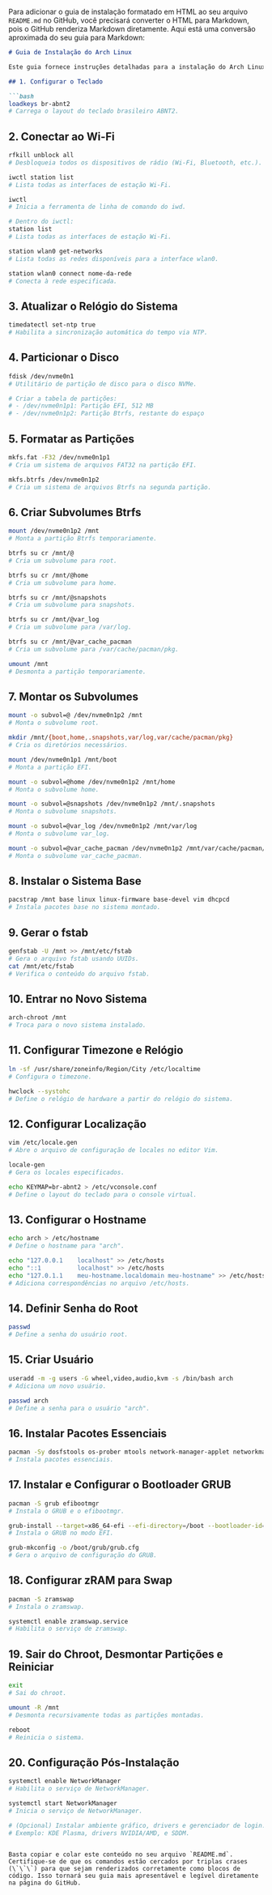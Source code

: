 Para adicionar o guia de instalação formatado em HTML ao seu arquivo `README.md` no GitHub, você precisará converter o HTML para Markdown, pois o GitHub renderiza Markdown diretamente. Aqui está uma conversão aproximada do seu guia para Markdown:

```markdown
# Guia de Instalação do Arch Linux

Este guia fornece instruções detalhadas para a instalação do Arch Linux, incluindo configuração do teclado, conexão Wi-Fi, particionamento de disco, montagem de sistemas de arquivos e instalação de pacotes essenciais.

## 1. Configurar o Teclado

```bash
loadkeys br-abnt2
# Carrega o layout do teclado brasileiro ABNT2.
```

## 2. Conectar ao Wi-Fi

```bash
rfkill unblock all
# Desbloqueia todos os dispositivos de rádio (Wi-Fi, Bluetooth, etc.).

iwctl station list
# Lista todas as interfaces de estação Wi-Fi.

iwctl
# Inicia a ferramenta de linha de comando do iwd.

# Dentro do iwctl:
station list
# Lista todas as interfaces de estação Wi-Fi.

station wlan0 get-networks
# Lista todas as redes disponíveis para a interface wlan0.

station wlan0 connect nome-da-rede
# Conecta à rede especificada.
```

## 3. Atualizar o Relógio do Sistema

```bash
timedatectl set-ntp true
# Habilita a sincronização automática do tempo via NTP.
```

## 4. Particionar o Disco

```bash
fdisk /dev/nvme0n1
# Utilitário de partição de disco para o disco NVMe.

# Criar a tabela de partições:
# - /dev/nvme0n1p1: Partição EFI, 512 MB
# - /dev/nvme0n1p2: Partição Btrfs, restante do espaço
```

## 5. Formatar as Partições

```bash
mkfs.fat -F32 /dev/nvme0n1p1
# Cria um sistema de arquivos FAT32 na partição EFI.

mkfs.btrfs /dev/nvme0n1p2
# Cria um sistema de arquivos Btrfs na segunda partição.
```

## 6. Criar Subvolumes Btrfs

```bash
mount /dev/nvme0n1p2 /mnt
# Monta a partição Btrfs temporariamente.

btrfs su cr /mnt/@
# Cria um subvolume para root.

btrfs su cr /mnt/@home
# Cria um subvolume para home.

btrfs su cr /mnt/@snapshots
# Cria um subvolume para snapshots.

btrfs su cr /mnt/@var_log
# Cria um subvolume para /var/log.

btrfs su cr /mnt/@var_cache_pacman
# Cria um subvolume para /var/cache/pacman/pkg.

umount /mnt
# Desmonta a partição temporariamente.
```

## 7. Montar os Subvolumes

```bash
mount -o subvol=@ /dev/nvme0n1p2 /mnt
# Monta o subvolume root.

mkdir /mnt/{boot,home,.snapshots,var/log,var/cache/pacman/pkg}
# Cria os diretórios necessários.

mount /dev/nvme0n1p1 /mnt/boot
# Monta a partição EFI.

mount -o subvol=@home /dev/nvme0n1p2 /mnt/home
# Monta o subvolume home.

mount -o subvol=@snapshots /dev/nvme0n1p2 /mnt/.snapshots
# Monta o subvolume snapshots.

mount -o subvol=@var_log /dev/nvme0n1p2 /mnt/var/log
# Monta o subvolume var_log.

mount -o subvol=@var_cache_pacman /dev/nvme0n1p2 /mnt/var/cache/pacman/pkg
# Monta o subvolume var_cache_pacman.
```

## 8. Instalar o Sistema Base

```bash
pacstrap /mnt base linux linux-firmware base-devel vim dhcpcd
# Instala pacotes base no sistema montado.
```

## 9. Gerar o fstab

```bash
genfstab -U /mnt >> /mnt/etc/fstab
# Gera o arquivo fstab usando UUIDs.
cat /mnt/etc/fstab
# Verifica o conteúdo do arquivo fstab.
```

## 10. Entrar no Novo Sistema

```bash
arch-chroot /mnt
# Troca para o novo sistema instalado.
```

## 11. Configurar Timezone e Relógio

```bash
ln -sf /usr/share/zoneinfo/Region/City /etc/localtime
# Configura o timezone.

hwclock --systohc
# Define o relógio de hardware a partir do relógio do sistema.
```

## 12. Configurar Localização

```bash
vim /etc/locale.gen
# Abre o arquivo de configuração de locales no editor Vim.

locale-gen
# Gera os locales especificados.

echo KEYMAP=br-abnt2 > /etc/vconsole.conf
# Define o layout do teclado para o console virtual.
```

## 13. Configurar o Hostname

```bash
echo arch > /etc/hostname
# Define o hostname para "arch".

echo "127.0.0.1    localhost" >> /etc/hosts
echo "::1          localhost" >> /etc/hosts
echo "127.0.1.1    meu-hostname.localdomain meu-hostname" >> /etc/hosts
# Adiciona correspondências no arquivo /etc/hosts.
```

## 14. Definir Senha do Root

```bash
passwd
# Define a senha do usuário root.
```

## 15. Criar Usuário

```bash
useradd -m -g users -G wheel,video,audio,kvm -s /bin/bash arch
# Adiciona um novo usuário.

passwd arch
# Define a senha para o usuário "arch".
```

## 16. Instalar Pacotes Essenciais

```bash
pacman -Sy dosfstools os-prober mtools network-manager-applet networkmanager wpa_supplicant wireless_tools dialog sudo
# Instala pacotes essenciais.
```

## 17. Instalar e Configurar o Bootloader GRUB

```bash
pacman -S grub efibootmgr
# Instala o GRUB e o efibootmgr.

grub-install --target=x86_64-efi --efi-directory=/boot --bootloader-id=arch --recheck
# Instala o GRUB no modo EFI.

grub-mkconfig -o /boot/grub/grub.cfg
# Gera o arquivo de configuração do GRUB.
```

## 18. Configurar zRAM para Swap

```bash
pacman -S zramswap
# Instala o zramswap.

systemctl enable zramswap.service
# Habilita o serviço de zramswap.
```

## 19. Sair do Chroot, Desmontar Partições e Reiniciar

```bash
exit
# Sai do chroot.

umount -R /mnt
# Desmonta recursivamente todas as partições montadas.

reboot
# Reinicia o sistema.
```

## 20. Configuração Pós-Instalação

```bash
systemctl enable NetworkManager
# Habilita o serviço de NetworkManager.

systemctl start NetworkManager
# Inicia o serviço de NetworkManager.

# (Opcional) Instalar ambiente gráfico, drivers e gerenciador de login.
# Exemplo: KDE Plasma, drivers NVIDIA/AMD, e SDDM.
```
```

Basta copiar e colar este conteúdo no seu arquivo `README.md`. Certifique-se de que os comandos estão cercados por triplas crases (\`\`\`) para que sejam renderizados corretamente como blocos de código. Isso tornará seu guia mais apresentável e legível diretamente na página do GitHub.